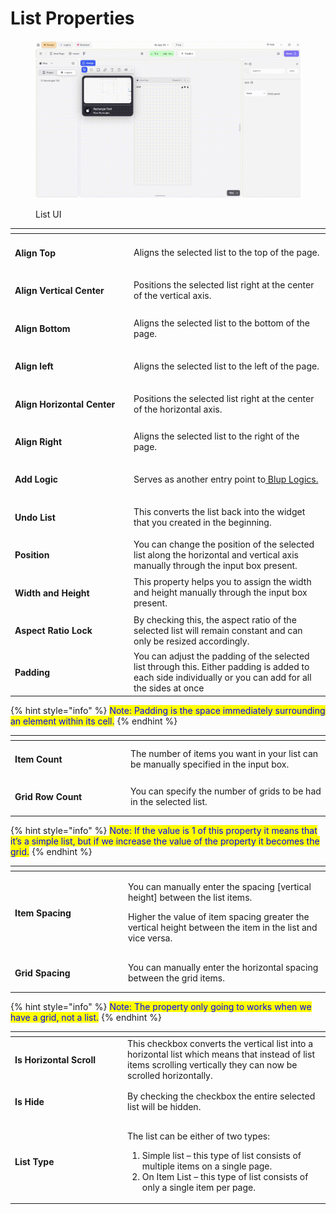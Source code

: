 # List Properties

<figure><img src="../../../.gitbook/assets/list-ui.gif" alt="List UI"><figcaption><p>List UI</p></figcaption></figure>

<table><thead><tr><th width="176"></th><th></th></tr></thead><tbody><tr><td><h4>Align Top</h4></td><td>Aligns the selected list to the top of the page.</td></tr><tr><td><h4>Align Vertical Center</h4></td><td>Positions the selected list right at the center of the vertical axis.</td></tr><tr><td><h4>Align Bottom </h4></td><td>Aligns the selected list to the bottom of the page.</td></tr><tr><td><h4>Align left</h4></td><td>Aligns the selected list to the left of the page.</td></tr><tr><td><h4>Align Horizontal Center</h4></td><td>Positions the selected list right at the center of the horizontal axis.</td></tr><tr><td><h4>Align Right</h4></td><td>Aligns the selected list to the right of the page.</td></tr><tr><td><h4>Add Logic</h4></td><td>Serves as another entry point to<a href="../../logics/"> Blup Logics.</a></td></tr><tr><td><h4>Undo List</h4></td><td>This converts the list back into the widget that you created in the beginning.</td></tr><tr><td><h4>Position</h4></td><td>You can change the position of the selected list along the horizontal and vertical axis manually through the input box present.</td></tr><tr><td><h4>Width and Height</h4></td><td>This property helps you to assign the width and height manually through the input box present.</td></tr><tr><td><h4>Aspect Ratio Lock</h4></td><td>By checking this, the aspect ratio of the selected list will remain constant and can only be resized accordingly.</td></tr><tr><td><h4>Padding</h4></td><td>You can adjust the padding of the selected list through this. Either padding is added to each side individually or you can add for all the sides at once</td></tr></tbody></table>

{% hint style="info" %}
<mark style="color:blue;">Note: Padding is the space immediately surrounding an element within its cell.</mark>
{% endhint %}

<table><thead><tr><th width="171"></th><th></th></tr></thead><tbody><tr><td><h4>Item Count</h4></td><td>The number of items you want in your list can be manually specified in the input box.</td></tr><tr><td><h4>Grid Row Count</h4></td><td>You can specify the number of grids to be had in the selected list.</td></tr></tbody></table>

{% hint style="info" %}
<mark style="color:blue;">Note: If the value is 1 of this property it means that it’s a simple list, but if we increase the value of the property it becomes the grid.</mark>
{% endhint %}

<table><thead><tr><th width="167"></th><th></th></tr></thead><tbody><tr><td><h4>Item Spacing</h4></td><td><p>You can manually enter the spacing [vertical height] between the list items.</p><p>Higher the value of item spacing greater the vertical height between the item in the list and vice versa.</p></td></tr><tr><td><h4>Grid Spacing</h4></td><td>You can manually enter the horizontal spacing between the grid items.</td></tr></tbody></table>

{% hint style="info" %}
<mark style="color:blue;">Note: The property only going to works when we have a grid, not a list.</mark>
{% endhint %}

<table><thead><tr><th width="166"></th><th></th></tr></thead><tbody><tr><td><h4>Is Horizontal Scroll</h4></td><td>This checkbox converts the vertical list into a horizontal list which means that instead of list items scrolling vertically they can now be scrolled horizontally.</td></tr><tr><td><h4>Is Hide</h4></td><td>By checking the checkbox the entire selected list will be hidden.</td></tr><tr><td><h4>List Type</h4></td><td><p></p><p>The list can be either of two types:</p><ol><li>Simple list – this type of list consists of multiple items on a single page.</li><li>On Item List – this type of list consists of only a single item per page.</li></ol></td></tr></tbody></table>
